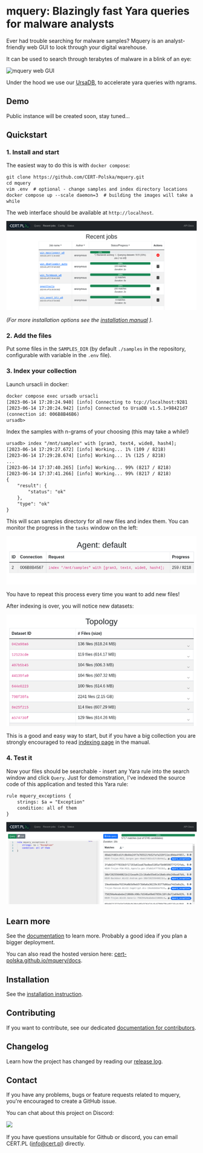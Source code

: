 # mquery: Blazingly fast Yara queries for malware analysts

Ever had trouble searching for malware samples? Mquery is an
analyst-friendly web GUI to look through your digital warehouse.

It can be used to search through terabytes of malware in a blink of an eye:

![mquery web GUI](docs/interface-v1.4.gif)

Under the hood we use our [UrsaDB](https://github.com/CERT-Polska/ursadb), to
accelerate yara queries with ngrams.

## Demo

Public instance will be created soon, stay tuned...

## Quickstart

### 1. Install and start

The easiest way to do this is with `docker compose`:

```
git clone https://github.com/CERT-Polska/mquery.git
cd mquery
vim .env  # optional - change samples and index directory locations
docker compose up --scale daemon=3  # building the images will take a while
```

The web interface should be available at `http://localhost`.

![](./docs/recent-jobs.png)

*(For more installation options see the [installation manual](./INSTALL.md) ).*

### 2. Add the files

Put some files in the `SAMPLES_DIR` (by default `./samples` in the repository,
configurable with variable in the `.env` file).

### 3. Index your collection

Launch ursacli in docker:

```shell
docker compose exec ursadb ursacli
[2023-06-14 17:20:24.940] [info] Connecting to tcp://localhost:9281
[2023-06-14 17:20:24.942] [info] Connected to UrsaDB v1.5.1+98421d7 (connection id: 006B8B46B6)
ursadb>
```

Index the samples with n-grams of your choosing (this may take a while!)

```shell
ursadb> index "/mnt/samples" with [gram3, text4, wide8, hash4];
[2023-06-14 17:29:27.672] [info] Working... 1% (109 / 8218)
[2023-06-14 17:29:28.674] [info] Working... 1% (125 / 8218)
...
[2023-06-14 17:37:40.265] [info] Working... 99% (8217 / 8218)
[2023-06-14 17:37:41.266] [info] Working... 99% (8217 / 8218)
{
    "result": {
        "status": "ok"
    },
    "type": "ok"
}
```


This will scan samples directory for all new files and index them. You can
monitor the progress in the `tasks` window on the left:

![](./docs/indexing.png)

You have to repeat this process every time you want to add new files!

After indexing is over, you will notice new datasets:

![](./docs/indexed-datasets.png)

This is a good and easy way to start, but if you have a big collection you are
strongly encouraged to read [indexing page](./docs/indexing.md) in the manual. 

### 4. Test it

Now your files should be searchable - insert any Yara rule into the search
window and click `Query`. Just for demonstration, I've indexed the source code
of this application and tested this Yara rule:

```
rule mquery_exceptions {
    strings: $a = "Exception"
    condition: all of them
}
```

![](./docs/query-window.png)

## Learn more

See the [documentation](./docs/README.md) to learn more. Probably a good idea
if you plan a bigger deployment.

You can also read the hosted version here:
[cert-polska.github.io/mquery/docs](https://cert-polska.github.io/mquery/docs).

## Installation

See the
[installation instruction](./INSTALL.md).

## Contributing

If you want to contribute, see our dedicated
[documentation for contributors](./CONTRIBUTING.md).

## Changelog

Learn how the project has changed by reading our
[release log](./RELEASES.md).

## Contact

If you have any problems, bugs or feature requests related to mquery, you're
encouraged to create a GitHub issue.

You can chat about this project on Discord:

[![](https://dcbadge.vercel.app/api/server/3FcP6GQNzd)](https://discord.gg/3FcP6GQNzd)

If you have questions unsuitable for Github or discord, you can email CERT.PL
(info@cert.pl) directly.
